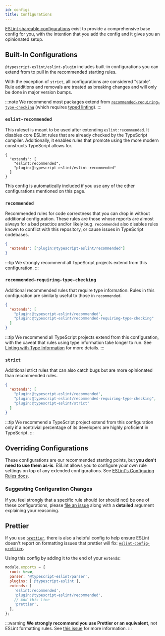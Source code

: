 ```yaml
---
id: configs
title: Configurations
---
```


[ESLint shareable configurations](https://eslint.org/docs/latest/developer-guide/shareable-configs) exist to provide a comprehensive base config for you, with the intention that you add the config and it gives you an opinionated setup.

## Built-In Configurations

`@typescript-eslint/eslint-plugin` includes built-in configurations you can extend from to pull in the recommended starting rules.

With the exception of `strict`, all configurations are considered "stable".
Rule additions and removals are treated as breaking changes and will only be done in major version bumps.

:::note
We recommend most packages extend from [`recommended-requiring-type-checking`](#recommended-requiring-type-checking) (which requires [typed linting](./TYPED_LINTING.md)).
:::

### `eslint-recommended`

This ruleset is meant to be used after extending `eslint:recommended`.
It disables core ESLint rules that are already checked by the TypeScript compiler.
Additionally, it enables rules that promote using the more modern constructs TypeScript allows for.

```jsonc
{
  "extends": [
    "eslint:recommended",
    "plugin:@typescript-eslint/eslint-recommended"
  ]
}
```

This config is automatically included if you use any of the other configurations mentioned on this page.

### `recommended`

Recommended rules for code correctness that you can drop in without additional configuration.
These rules are those whose reports are almost always for a bad practice and/or likely bug.
`recommended` also disables rules known to conflict with this repository, or cause issues in TypeScript codebases.

```json
{
  "extends": ["plugin:@typescript-eslint/recommended"]
}
```

:::tip
We strongly recommend all TypeScript projects extend from this configuration.
:::

### `recommended-requiring-type-checking`

Additional recommended rules that require type information.
Rules in this configuration are similarly useful to those in `recommended`.

```json
{
  "extends": [
    "plugin:@typescript-eslint/recommended",
    "plugin:@typescript-eslint/recommended-requiring-type-checking"
  ]
}
```

:::tip
We recommend all TypeScript projects extend from this configuration, with the caveat that rules using type information take longer to run.
See [Linting with Type Information](/docs/linting/type-linting) for more details.
:::

### `strict`

Additional strict rules that can also catch bugs but are more opinionated than recommended rules.

```json
{
  "extends": [
    "plugin:@typescript-eslint/recommended",
    "plugin:@typescript-eslint/recommended-requiring-type-checking",
    "plugin:@typescript-eslint/strict"
  ]
}
```

:::tip
We recommend a TypeScript project extend from this configuration only if a nontrivial percentage of its developers are highly proficient in TypeScript.
:::

## Overriding Configurations

These configurations are our recommended starting points, but **you don't need to use them as-is**.
ESLint allows you to configure your own rule settings on top of any extended configurations.
See [ESLint's Configuring Rules docs](https://eslint.org/docs/user-guide/configuring/rules#using-configuration-files).

### Suggesting Configuration Changes

If you feel strongly that a specific rule should (or should not) be one of these configurations, please [file an issue](https://github.com/typescript-eslint/typescript-eslint/issues/new?assignees=&labels=package%3A+eslint-plugin%2Cpreset+config+change%2Ctriage&template=09-config-change.yaml&title=Configs%3A+%3Ca+short+description+of+my+proposal%3E) along with a **detailed** argument explaining your reasoning.

## Prettier

If you use [`prettier`](https://www.npmjs.com/package/prettier), there is also a helpful config to help ensure ESLint doesn't report on formatting issues that prettier will fix: [`eslint-config-prettier`](https://www.npmjs.com/package/eslint-config-prettier).

Using this config by adding it to the end of your `extends`:

```js title=".eslintrc.js"
module.exports = {
  root: true,
  parser: '@typescript-eslint/parser',
  plugins: ['@typescript-eslint'],
  extends: [
    'eslint:recommended',
    'plugin:@typescript-eslint/recommended',
    // Add this line
    'prettier',
  ],
};
```

:::warning
**We strongly recommend you use Prettier or an equivalent**, not ESLint formatting rules.
See [this issue](https://github.com/typescript-eslint/typescript-eslint/issues/4907 'Issue: Docs: Add our opinion on delegating stylistic issues to a tool such as Prettier #4907') for more information.
:::
